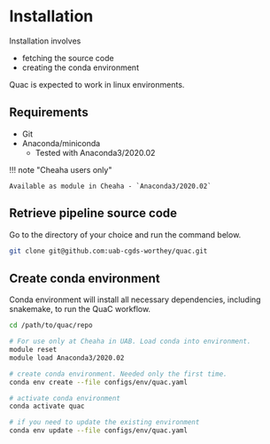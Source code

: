 # Installation

Installation involves

- fetching the source code
- creating the conda environment

Quac is expected to work in linux environments.

## Requirements

- Git
- Anaconda/miniconda
    - Tested with Anaconda3/2020.02


!!! note "Cheaha users only"
   
    Available as module in Cheaha - `Anaconda3/2020.02`


## Retrieve pipeline source code

Go to the directory of your choice and run the command below.

```sh
git clone git@github.com:uab-cgds-worthey/quac.git
```


## Create conda environment

Conda environment will install all necessary dependencies, including snakemake, to run the QuaC workflow.

```sh
cd /path/to/quac/repo

# For use only at Cheaha in UAB. Load conda into environment.
module reset
module load Anaconda3/2020.02

# create conda environment. Needed only the first time.
conda env create --file configs/env/quac.yaml

# activate conda environment
conda activate quac

# if you need to update the existing environment
conda env update --file configs/env/quac.yaml
```
